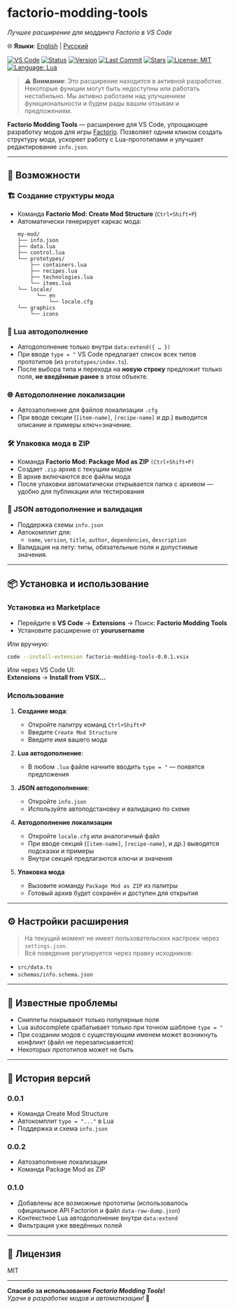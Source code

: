 
# factorio-modding-tools  
_Лучшее расширение для моддинга Factorio в VS Code_

🌐 **Языки**: [English](README.md) | [Русский](README.ru.md)

[![VS Code](https://img.shields.io/badge/VSCODE-Extension-blue?logo=visualstudiocode)](https://marketplace.visualstudio.com/)
[![Status](https://img.shields.io/badge/status-in--development-yellow)](https://github.com/Guns-lingers/factorio-modding-tools)
[![Version](https://img.shields.io/badge/version-0.1.0-blue)](https://github.com/Guns-lingers/factorio-modding-tools/releases)
[![Last Commit](https://img.shields.io/github/last-commit/Guns-lingers/factorio-modding-tools)](https://github.com/Guns-lingers/factorio-modding-tools/commits)
[![Stars](https://img.shields.io/github/stars/Guns-lingers/factorio-modding-tools?style=social)](https://github.com/Guns-lingers/factorio-modding-tools/stargazers)
[![License: MIT](https://img.shields.io/badge/license-MIT-green.svg)](https://opensource.org/licenses/MIT)
[![Language: Lua](https://img.shields.io/badge/language-Lua-blue.svg)](https://www.lua.org/)

> ⚠️ **Внимание**: Это расширение находится в активной разработке. Некоторые функции могут быть недоступны или работать нестабильно. Мы активно работаем над улучшением функциональности и будем рады вашим отзывам и предложениям.

**Factorio Modding Tools** — расширение для VS Code, упрощающее разработку модов для игры [Factorio](https://factorio.com/).
Позволяет одним кликом создать структуру мода, ускоряет работу с Lua-прототипами и улучшает редактирование `info.json`.

---

## 🚀 Возможности

### 🏗️ Создание структуры мода
- Команда **Factorio Mod: Create Mod Structure** (`Ctrl+Shift+P`)
- Автоматически генерирует каркас мода:
  ```
  my-mod/
  ├── info.json
  ├── data.lua
  ├── control.lua
  └── prototypes/
      ├── containers.lua
      ├── recipes.lua
      ├── technologies.lua
      └── items.lua
  └── locale/
        └── en
            └── locale.cfg
  └── graphics
      └── icons
  ```

### 🤠 Lua автодополнение
- Автодополнение только внутри `data:extend({ … })`
- При вводе `type = "` VS Code предлагает список всех типов прототипов (из `prototypes/index.ts`).
- После выбора типа и перехода на **новую строку** предложит только поля, **не введённые ранее** в этом объекте.

### 🌐 Автодополнение локализации
- Автозаполнение для файлов локализации `.cfg`
- При вводе секции (`[item-name]`, `[recipe-name]` и др.) выводится описание и примеры ключ=значение.

### 🛠️ Упаковка мода в ZIP
- Команда **Factorio Mod: Package Mod as ZIP** `(Ctrl+Shift+P)`
- Создает `.zip` архив с текущим модом
- В архив включаются все файлы мода
- После упаковки автоматически открывается папка с архивом — удобно для публикации или тестирования

### 📝 JSON автодополнение и валидация
- Поддержка схемы `info.json`
- Автокомплит для:
  - `name`, `version`, `title`, `author`, `dependencies`, `description`
- Валидация на лету: типы, обязательные поля и допустимые значения.

---

## 📦 Установка и использование

### Установка из Marketplace

- Перейдите в **VS Code** → **Extensions** → Поиск: **Factorio Modding Tools**
- Установите расширение от **yourusername**

Или вручную:
```bash
code --install-extension factorio-modding-tools-0.0.1.vsix
```

Или через VS Code UI:  
**Extensions** → **Install from VSIX...**



### Использование

1. **Создание мода**:
   - Откройте палитру команд `Ctrl+Shift+P`
   - Введите `Create Mod Structure`
   - Введите имя вашего мода

2. **Lua автодополнение**:
   - В любом `.lua` файле начните вводить `type = "` — появятся предложения

3. **JSON автодополнение**:
   - Откройте `info.json`
   - Используйте автоподстановку и валидацию по схеме

4. **Автодополнение локализации**
   - Откройте `locale.cfg` или аналогичный файл
   - При вводе секций (`[item-name]`, `[recipe-name]`, и др.) выводятся подсказки и примеры
   - Внутри секций предлагаются ключи и значения

5. **Упаковка мода**
   - Вызовите команду `Package Mod as ZIP` из палитры
   - Готовый архив будет сохранён и доступен для открытия

---

## ⚙ Настройки расширения

> На текущий момент не имеет пользовательских настроек через `settings.json`.  
Всё поведение регулируется через правку исходников:

- `src/data.ts`
- `schemas/info.schema.json`

---

## 🐞 Известные проблемы

- Сниппеты покрывают только популярные поля
- Lua autocomplete срабатывает только при точном шаблоне `type = "`
- При создании модов с существующим именем может возникнуть конфликт (файл не перезаписывается)
- Некоторых прототипов может не быть
---


## 📝 История версий

### 0.0.1
- Команда Create Mod Structure
- Автокомплит `type = "..."` в Lua
- Поддержка и схема `info.json`

### 0.0.2
- Автозаполнение локализации
- Команда Package Mod as ZIP

### 0.1.0
- Добавлены все возможные прототипы (использовалось официальное API Factorion и файл `data-raw-dump.json`)
- Контекстное Lua автодополнение внутри `data:extend`
- Фильтрация уже введённых полей

---

## 📂 Лицензия

MIT

---

**Спасибо за использование _Factorio Modding Tools_!**  
_Удачи в разработке модов и автоматизации!_ 🤖

